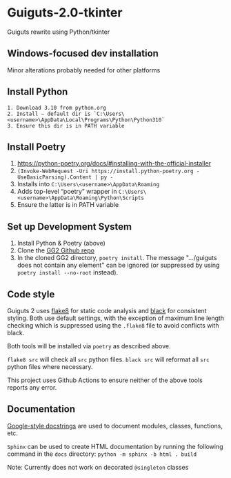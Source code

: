 # Guiguts-2.0-tkinter

Guiguts rewrite using Python/tkinter
 
 
## Windows-focused dev installation

Minor alterations probably needed for other platforms

## Install Python

    1. Download 3.10 from python.org
    2. Install – default dir is `C:\Users\<username>\AppData\Local\Programs\Python\Python310`
    3. Ensure this dir is in PATH variable

## Install Poetry

1. https://python-poetry.org/docs/#installing-with-the-official-installer 
2. `(Invoke-WebRequest -Uri https://install.python-poetry.org -UseBasicParsing).Content | py -`
3. Installs into `C:\Users\<username>\AppData\Roaming`
4. Adds top-level “poetry” wrapper in `C:\Users\<username>\AppData\Roaming\Python\Scripts`
5. Ensure the latter is in PATH variable

## Set up Development System

1. Install Python & Poetry (above)
2. Clone the [GG2 Github repo](https://github.com/windymilla/Guiguts-2.0-tkinter)
3. In the cloned GG2 directory, `poetry install`. The message
   ".../guiguts does not contain any element" can be ignored (or suppressed by using
   `poetry install --no-root` instead).


## Code style
Guiguts 2 uses [flake8](https://pypi.org/project/flake8) for static code analysis
and [black](https://pypi.org/project/black) for consistent styling. Both use
default settings, with the exception of maximum line length checking which is
suppressed using the `.flake8` file to avoid conflicts with black.

Both tools will be installed via `poetry` as described above.

`flake8 src` will check all `src` python files.
`black src` will reformat all `src` python files where necessary.

This project uses Github Actions to ensure neither of the above tools reports any
error.

## Documentation
[Google-style docstrings](https://google.github.io/styleguide/pyguide.html#38-comments-and-docstrings)
are used to document modules, classes, functions, etc.

`Sphinx` can be used to create HTML documentation by running the following command
in the `docs` directory: `python -m sphinx -b html . build`

Note: Currently does not work on decorated `@singleton` classes
